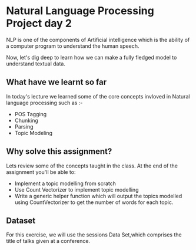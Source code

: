 # Natural Language Processing Project day 2

NLP is one of the components of Artificial intelligence which is the ability of a computer program to understand the human speech.

Now, let's dig deep to learn how we can make a fully fledged model to understand textual data.

## What have we learnt so far

In today's lecture we learned some of the core concepts invloved in Natural language processing such as :-
- POS Tagging
- Chunking
- Parsing
- Topic Modeling

## Why solve this assignment?

Lets review some of the concepts taught in the class. At the end of the assignment you'll be able to:

* Implement a topic modelling from scratch 
* Use Count Vectorizer to implement topic modelling 
* Write a generic helper function which will output the topics modelled using CountVectorizer to get the number of words for each topic.

## Dataset

For this exercise, we will use the sessions Data Set,which comprises the title of talks given at a conference.
